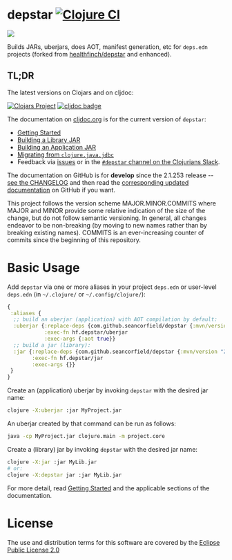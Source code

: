 # depstar [![Clojure CI](https://github.com/seancorfield/depstar/actions/workflows/test.yml/badge.svg)](https://github.com/seancorfield/depstar/actions/workflows/test.yml)

<img src="./depstar_logo.png" />

Builds JARs, uberjars, does AOT, manifest generation, etc for `deps.edn` projects (forked from [healthfinch/depstar](https://github.com/healthfinch/depstar) and enhanced).

## TL;DR

The latest versions on Clojars and on cljdoc:

[![Clojars Project](https://clojars.org/com.github.seancorfield/depstar/latest-version.svg)](https://clojars.org/com.github.seancorfield/depstar) [![cljdoc badge](https://cljdoc.org/badge/com.github.seancorfield/depstar?2.1.253)](https://cljdoc.org/d/com.github.seancorfield/depstar/CURRENT)

The documentation on [cljdoc.org](https://cljdoc.org/d/com.github.seancorfield/depstar/CURRENT) is for the current version of `depstar`:

* [Getting Started](https://cljdoc.org/d/com.github.seancorfield/depstar/CURRENT/doc/getting-started)
* [Building a Library JAR](https://cljdoc.org/d/com.github.seancorfield/depstar/CURRENT/doc/library)
* [Building an Application JAR](https://cljdoc.org/d/com.github.seancorfield/depstar/CURRENT/doc/application)
* [Migrating from `clojure.java.jdbc`](https://cljdoc.org/d/com.github.seancorfield/depstar/CURRENT/doc/migration-from-clojure-java-jdbc)
* Feedback via [issues](https://github.com/seancorfield/depstar/issues) or in the [`#depstar` channel on the Clojurians Slack](https://clojurians.slack.com/messages/C01AK5V8HPT/).

The documentation on GitHub is for **develop** since the 2.1.253 release -- [see the CHANGELOG](https://github.com/seancorfield/depstar/blob/develop/CHANGELOG.md) and then read the [corresponding updated documentation](https://github.com/seancorfield/depstar/tree/develop/doc) on GitHub if you want.

This project follows the version scheme MAJOR.MINOR.COMMITS where MAJOR and MINOR provide some relative indication of the size of the change, but do not follow semantic versioning. In general, all changes endeavor to be non-breaking (by moving to new names rather than by breaking existing names). COMMITS is an ever-increasing counter of commits since the beginning of this repository.

# Basic Usage

Add `depstar` via one or more aliases in your project `deps.edn` or user-level `deps.edn` (in `~/.clojure/` or `~/.config/clojure/`):

```clj
{
 :aliases {
  ;; build an uberjar (application) with AOT compilation by default:
  :uberjar {:replace-deps {com.github.seancorfield/depstar {:mvn/version "2.1.253"}}
            :exec-fn hf.depstar/uberjar
            :exec-args {:aot true}}
  ;; build a jar (library):
  :jar {:replace-deps {com.github.seancorfield/depstar {:mvn/version "2.1.253"}}
        :exec-fn hf.depstar/jar
        :exec-args {}}
 }
}
```

Create an (application) uberjar by invoking `depstar` with the desired jar name:

```bash
clojure -X:uberjar :jar MyProject.jar
```

An uberjar created by that command can be run as follows:

```bash
java -cp MyProject.jar clojure.main -m project.core
```

Create a (library) jar by invoking `depstar` with the desired jar name:

```bash
clojure -X:jar :jar MyLib.jar
# or:
clojure -X:depstar jar :jar MyLib.jar
```

For more detail, read [Getting Started](https://cljdoc.org/d/com.github.seancorfield/depstar/CURRENT/doc/getting-started) and the applicable sections of the documentation.

# License

The use and distribution terms for this software are covered by the
[Eclipse Public License 2.0](https://www.eclipse.org/org/documents/epl-2.0/EPL-2.0.html)

